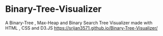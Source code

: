 # Binary-Tree-Visualizer
A Binary-Tree , Max-Heap and Binary Search Tree Visualizer made with HTML , CSS and D3.JS
https://srijan3571.github.io/Binary-Tree-Visualizer/
